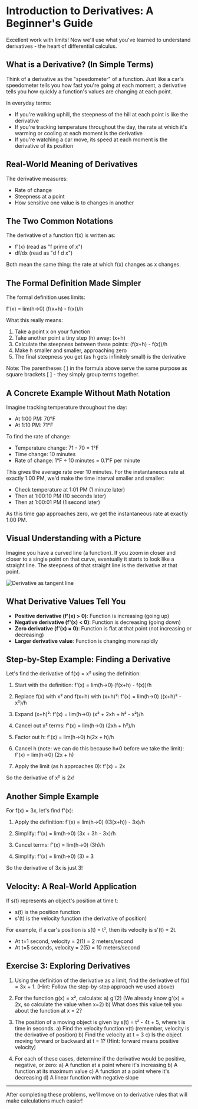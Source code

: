 # Introduction to Derivatives: A Beginner's Guide

Excellent work with limits! Now we'll use what you've learned to understand derivatives - the heart of differential calculus.

## What is a Derivative? (In Simple Terms)

Think of a derivative as the "speedometer" of a function. Just like a car's speedometer tells you how fast you're going at each moment, a derivative tells you how quickly a function's values are changing at each point.

In everyday terms:

- If you're walking uphill, the steepness of the hill at each point is like the derivative
- If you're tracking temperature throughout the day, the rate at which it's warming or cooling at each moment is the derivative
- If you're watching a car move, its speed at each moment is the derivative of its position

## Real-World Meaning of Derivatives

The derivative measures:

- Rate of change
- Steepness at a point
- How sensitive one value is to changes in another

## The Two Common Notations

The derivative of a function f(x) is written as:

- f'(x) (read as "f prime of x")
- df/dx (read as "d f d x")

Both mean the same thing: the rate at which f(x) changes as x changes.

## The Formal Definition Made Simpler

The formal definition uses limits:

f'(x) = lim(h→0) (f(x+h) - f(x))/h

What this really means:

1. Take a point x on your function
2. Take another point a tiny step (h) away: (x+h)
3. Calculate the steepness between these points: (f(x+h) - f(x))/h
4. Make h smaller and smaller, approaching zero
5. The final steepness you get (as h gets infinitely small) is the derivative

Note: The parentheses ( ) in the formula above serve the same purpose as square brackets [ ] - they simply group terms together.

## A Concrete Example Without Math Notation

Imagine tracking temperature throughout the day:

- At 1:00 PM: 70°F
- At 1:10 PM: 71°F

To find the rate of change:

- Temperature change: 71 - 70 = 1°F
- Time change: 10 minutes
- Rate of change: 1°F ÷ 10 minutes = 0.1°F per minute

This gives the average rate over 10 minutes. For the instantaneous rate at exactly 1:00 PM, we'd make the time interval smaller and smaller:

- Check temperature at 1:01 PM (1 minute later)
- Then at 1:00:10 PM (10 seconds later)
- Then at 1:00:01 PM (1 second later)

As this time gap approaches zero, we get the instantaneous rate at exactly 1:00 PM.

## Visual Understanding with a Picture

Imagine you have a curved line (a function). If you zoom in closer and closer to a single point on that curve, eventually it starts to look like a straight line. The steepness of that straight line is the derivative at that point.

![Derivative as tangent line](https://upload.wikimedia.org/wikipedia/commons/thumb/0/0f/Tangent_to_a_curve.svg/400px-Tangent_to_a_curve.svg.png)

## What Derivative Values Tell You

- **Positive derivative (f'(x) > 0)**: Function is increasing (going up)
- **Negative derivative (f'(x) < 0)**: Function is decreasing (going down)
- **Zero derivative (f'(x) = 0)**: Function is flat at that point (not increasing or decreasing)
- **Larger derivative value**: Function is changing more rapidly

## Step-by-Step Example: Finding a Derivative

Let's find the derivative of f(x) = x² using the definition:

1. Start with the definition:
   f'(x) = lim(h→0) (f(x+h) - f(x))/h

2. Replace f(x) with x² and f(x+h) with (x+h)²:
   f'(x) = lim(h→0) ((x+h)² - x²)/h

3. Expand (x+h)²:
   f'(x) = lim(h→0) (x² + 2xh + h² - x²)/h

4. Cancel out x² terms:
   f'(x) = lim(h→0) (2xh + h²)/h

5. Factor out h:
   f'(x) = lim(h→0) h(2x + h)/h

6. Cancel h (note: we can do this because h≠0 before we take the limit):
   f'(x) = lim(h→0) (2x + h)

7. Apply the limit (as h approaches 0):
   f'(x) = 2x

So the derivative of x² is 2x!

## Another Simple Example

For f(x) = 3x, let's find f'(x):

1. Apply the definition:
   f'(x) = lim(h→0) ((3(x+h)) - 3x)/h

2. Simplify:
   f'(x) = lim(h→0) (3x + 3h - 3x)/h

3. Cancel terms:
   f'(x) = lim(h→0) (3h)/h

4. Simplify:
   f'(x) = lim(h→0) (3) = 3

So the derivative of 3x is just 3!

## Velocity: A Real-World Application

If s(t) represents an object's position at time t:

- s(t) is the position function
- s'(t) is the velocity function (the derivative of position)

For example, if a car's position is s(t) = t², then its velocity is s'(t) = 2t.

- At t=1 second, velocity = 2(1) = 2 meters/second
- At t=5 seconds, velocity = 2(5) = 10 meters/second

## Exercise 3: Exploring Derivatives

1. Using the definition of the derivative as a limit, find the derivative of f(x) = 3x + 1.
   (Hint: Follow the step-by-step approach we used above)

2. For the function g(x) = x², calculate:
   a) g'(2) (We already know g'(x) = 2x, so calculate the value when x=2)
   b) What does this value tell you about the function at x = 2?

3. The position of a moving object is given by s(t) = t² - 4t + 5, where t is time in seconds.
   a) Find the velocity function v(t) (remember, velocity is the derivative of position)
   b) Find the velocity at t = 3
   c) Is the object moving forward or backward at t = 1? (Hint: forward means positive velocity)

4. For each of these cases, determine if the derivative would be positive, negative, or zero:
   a) A function at a point where it's increasing
   b) A function at its maximum value
   c) A function at a point where it's decreasing
   d) A linear function with negative slope

---

After completing these problems, we'll move on to derivative rules that will make calculations much easier!